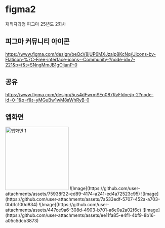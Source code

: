 # figma2
재직자과정 피그마 25년도 2회차

## 피그마 커뮤니티 아이콘
https://www.figma.com/design/beQcV8jUP6MXJzalp8KcNq/Uicons-by-Flaticon-%7C-Free-interface-icons--Community-?node-id=7-221&p=f&t=SNngMmJB1gOljanP-0


## 공유
https://www.figma.com/design/5us4dFwrmSEq087RyFldne/p-2?node-id=0-1&p=f&t=yMGuBw1wM8aWhRyB-0

## 앱화면
<img src="https://github.com/user-attachments/assets/75938f22-ed89-4174-a241-ed4a72523c95" width="200px" height="auto" alt="앱화면 1" />
![Image](https://github.com/user-attachments/assets/75938f22-ed89-4174-a241-ed4a72523c95)
![Image](https://github.com/user-attachments/assets/7a533edf-5707-452a-a703-0bb1c100d834)
![Image](https://github.com/user-attachments/assets/447ce9a6-308d-4903-b701-a6e0a2a02f6c)
![Image](https://github.com/user-attachments/assets/ee11fa85-e4f1-4bf9-8b16-a05c5dcb3873)
